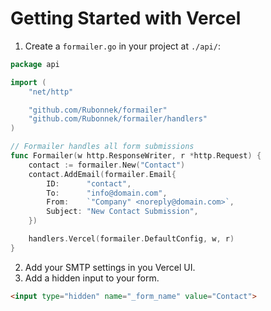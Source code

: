 
# Getting Started with Vercel

1. Create a `formailer.go` in your project at `./api/`:
```go
package api

import (
	"net/http"

	"github.com/Rubonnek/formailer"
	"github.com/Rubonnek/formailer/handlers"
)

// Formailer handles all form submissions
func Formailer(w http.ResponseWriter, r *http.Request) {
	contact := formailer.New("Contact")
	contact.AddEmail(formailer.Email{
		ID:      "contact",
		To:      "info@domain.com",
		From:    `"Company" <noreply@domain.com>`,
		Subject: "New Contact Submission",
	})

	handlers.Vercel(formailer.DefaultConfig, w, r)
}
```

2. Add your SMTP settings in you Vercel UI.
3. Add a hidden input to your form.
```html
<input type="hidden" name="_form_name" value="Contact">
```